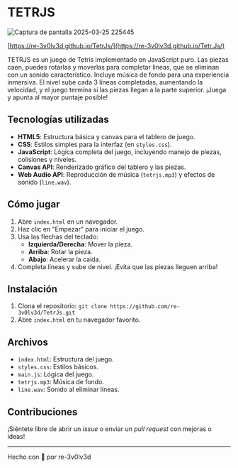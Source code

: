# TETRJS


![Captura de pantalla 2025-03-25 225445](https://github.com/user-attachments/assets/378b0d2d-bcd4-4376-8bb0-d525d5d5d24e)



[https://re-3v0lv3d.github.io/TetrJs/](https://re-3v0lv3d.github.io/Tetr.Js/)


TETRJS es un juego de Tetris implementado en JavaScript puro. Las piezas caen, puedes rotarlas y moverlas para completar líneas, que se eliminan con un sonido característico. Incluye música de fondo para una experiencia inmersiva. El nivel sube cada 3 líneas completadas, aumentando la velocidad, y el juego termina si las piezas llegan a la parte superior. ¡Juega y apunta al mayor puntaje posible!

## Tecnologías utilizadas

- **HTML5**: Estructura básica y canvas para el tablero de juego.
- **CSS**: Estilos simples para la interfaz (en `styles.css`).
- **JavaScript**: Lógica completa del juego, incluyendo manejo de piezas, colisiones y niveles.
- **Canvas API**: Renderizado gráfico del tablero y las piezas.
- **Web Audio API**: Reproducción de música (`tetrjs.mp3`) y efectos de sonido (`line.wav`).

## Cómo jugar

1. Abre `index.html` en un navegador.
2. Haz clic en "Empezar" para iniciar el juego.
3. Usa las flechas del teclado:
   - **Izquierda/Derecha**: Mover la pieza.
   - **Arriba**: Rotar la pieza.
   - **Abajo**: Acelerar la caída.
4. Completa líneas y sube de nivel. ¡Evita que las piezas lleguen arriba!

## Instalación

1. Clona el repositorio: `git clone https://github.com/re-3v0lv3d/TetrJs.git`
2. Abre `index.html` en tu navegador favorito.

## Archivos

- `index.html`: Estructura del juego.
- `styles.css`: Estilos básicos.
- `main.js`: Lógica del juego.
- `tetrjs.mp3`: Música de fondo.
- `line.wav`: Sonido al eliminar líneas.

## Contribuciones

¡Siéntete libre de abrir un *issue* o enviar un *pull request* con mejoras o ideas!

---
Hecho con 💪 por re-3v0lv3d
